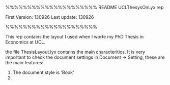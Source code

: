 %%%%%%%%%%%%%%%%%%%%%
		README 
		UCLThesysOnLyx rep


First Version: 	130926
Last update:	130926


%%%%%%%%%%%%%%%%%%%%%




This rep contains the layout I used when I worte my PhD Thesis in Economics at UCL.

the file ThesisLayout.lyx contains the main characteritics. It is very important to
check the document settings in Document -> Setting, these are the main features:

1. The document style is 'Book'
2. 





 
